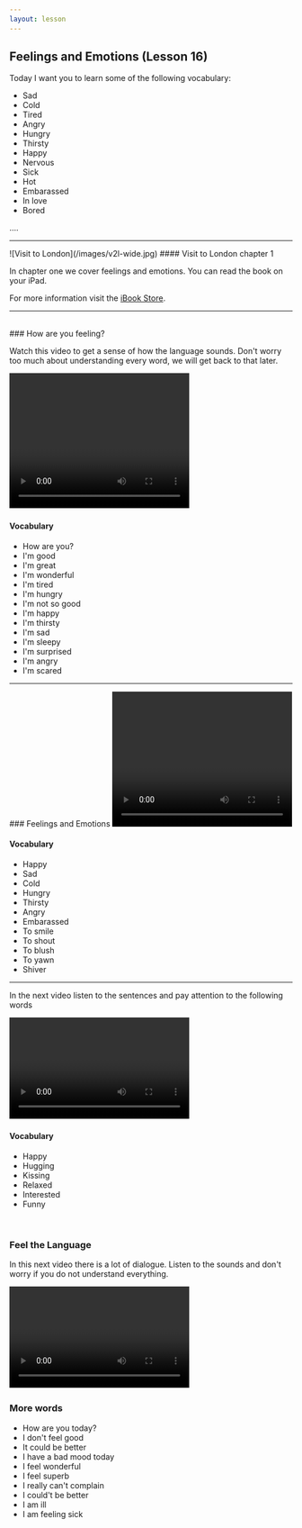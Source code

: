 ```yaml
---
layout: lesson
---
```

## Feelings and Emotions (Lesson 16)


Today I want you to learn some of the following vocabulary:

* Sad
* Cold
* Tired
* Angry 
* Hungry 
* Thirsty
* Happy
* Nervous
* Sick
* Hot
* Embarassed 
* In love 
* Bored

….

<hr>
![Visit to London](/images/v2l-wide.jpg)
#### Visit to London chapter 1

In chapter one we cover feelings and emotions. 
You can read the book on your iPad.

For more information visit the [iBook Store](https://itunes.apple.com/us/book/portuguese-for-travelers/id568515833).

<hr>

<br class="column">
### How are you feeling?

Watch this video to get a sense of how the language sounds. Don't worry too much about understanding every word, we will get back to that later.


<video width="320" height="240" preload="none">
    <source type="video/youtube" src="https://www.youtube.com/watch?v=jV2xTZRbXBk" />
</video>

#### Vocabulary

* How are you? 
* I'm good 
* I'm great 
* I'm wonderful
* I'm tired
* I'm hungry
* I'm not so good
* I'm happy
* I'm thirsty
* I'm sad
* I'm sleepy
* I'm surprised 
* I'm angry 
* I'm scared

<hr>
### Feelings and Emotions

<video width="320" height="240" preload="none">
    <source type="video/youtube" src="https://www.youtube.com/watch?v=7bcHdvqAyQY" />
</video>

#### Vocabulary

* Happy
* Sad 
* Cold
* Hungry 
* Thirsty
* Angry 
* Embarassed
* To smile 
* To shout 
* To blush 
* To yawn 
* Shiver 



<hr>

In the next video listen to the sentences and pay attention to the following words


<video width="320" height="180" preload="none">
    <source type="video/youtube" src="https://www.youtube.com/watch?v=6dLP2Lv6clU" />
</video>

#### Vocabulary

* Happy
* Hugging 
* Kissing
* Relaxed 
* Interested
* Funny


<br class="column">

### Feel the Language

In this next video there is a lot of dialogue. 
Listen to the sounds and don't worry if you do not understand everything.

<video width="320" height="180" preload="none">
    <source type="video/youtube" src="https://www.youtube.com/watch?v=4YskU3Dvgoo" />
</video>


<br class="column">

### More words


* How are you today?
* I don't feel good 
* It could be better
* I have a bad mood today 
* I feel wonderful
* I feel superb
* I really can't complain
* I could't be better
* I am ill 
* I am feeling sick







